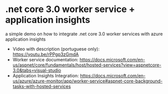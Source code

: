 # .net core 3.0 worker service + application insights
a simple demo on how to integrate .net core 3.0 worker services with azure application insights

- Video with description (portuguese only): https://youtu.be/rPPgp3zGmdA
- Worker service documentation: https://docs.microsoft.com/en-us/aspnet/core/fundamentals/host/hosted-services?view=aspnetcore-3.0&tabs=visual-studio
- Application Insights Integration: https://docs.microsoft.com/en-us/azure/azure-monitor/app/worker-service#aspnet-core-background-tasks-with-hosted-services
